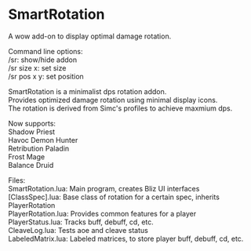 # SmartRotation
A wow add-on to display optimal damage rotation. 

Command line options: \
/sr: show/hide addon \
/sr size x: set size \
/sr pos x y: set position 

SmartRotation is a minimalist dps rotation addon. \
Provides optimized damage rotation using minimal display icons. \
The rotation is derived from Simc's profiles to achieve maxmium dps. 

Now supports: \
Shadow Priest \
Havoc Demon Hunter \
Retribution Paladin \
Frost Mage \
Balance Druid

Files: \
SmartRotation.lua:      Main program, creates Bliz UI interfaces \
[ClassSpec].lua:        Base class of rotation for a certain spec, inherits PlayerRotation \
PlayerRotation.lua:     Provides common features for a player \
PlayerStatus.lua:       Tracks buff, debuff, cd, etc. \
CleaveLog.lua:          Tests aoe and cleave status \
LabeledMatrix.lua:      Labeled matrices, to store player buff, debuff, cd, etc. 
